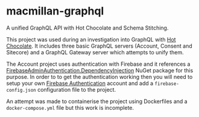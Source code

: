 # macmillan-graphql
A unified GraphQL API with Hot Chocolate and Schema Stitching.

This project was used during an investigation into GraphQL with [Hot Chocolate](https://chillicream.com/docs/hotchocolate/v13). It includes three basic GraphQL servers (Account, Consent and Sitecore) and a GraphQL Gateway server which attempts to unify them.

The Account project uses authentication with Firebase and it references a [FirebaseAdminAuthentication.DependencyInjection](https://www.nuget.org/packages/FirebaseAdminAuthentication.DependencyInjection/) NuGet package for this purpose. In order to to get the authentication working then you will need to setup your own [Firebase Authentication](https://firebase.google.com/docs/auth) account and add a `firebase-config.json` configuration file to the project.

An attempt was made to containerise the project using Dockerfiles and a `docker-compose.yml` file but this work is incomplete.
